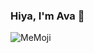 ### Hiya, I'm Ava 👋 

![MeMoji](https://user-images.githubusercontent.com/91709114/218590816-4a19ca94-2661-45ba-9ab3-bc0eb3a10ce9.jpg)


<!--
**azulverdosa/azulverdosa**

Change is the law of life, and changes I have made. I'm a 9+ year veteran of the animal health care industry turned software developer. Self-taught and specialized in Frontend languages (JavaScript, TypeScript, React etc), with almost 15 years of transferable experience in multiple industries.

My constant desire to find ways to improve systems and situations is what brought me to software development. I feel that being a part of the tech development world is the best way to impact industries in their search for advancement and can catapult businesses to becoming leaders in their fields. 

As I begin my new career I am motivated by the idea of innovative growth and continually working to improve things, leaving them better than they were.

- 🔭 I’m currently working on ...
- 🌱 I’m currently learning ...
- 👯 I’m looking to collaborate on ...
- 🤔 I’m looking for help with ...
- 💬 Ask me about ...
- 📫 How to reach me: ...
- 😄 Pronouns: ...
- ⚡ Fun fact: ...
-->
